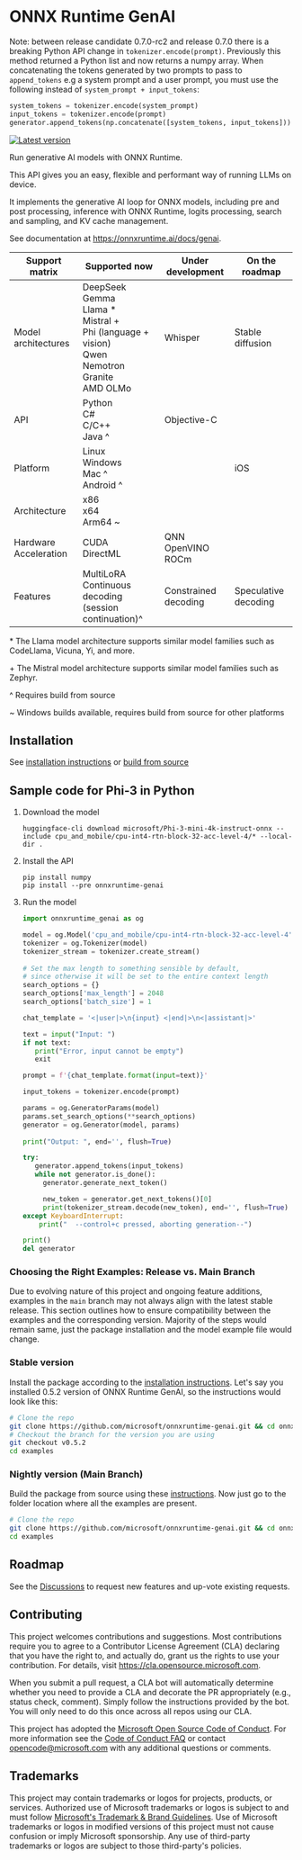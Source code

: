 # ONNX Runtime GenAI

Note: between release candidate 0.7.0-rc2 and release 0.7.0 there is a breaking Python API change in `tokenizer.encode(prompt)`. Previously this method returned a Python list and now returns a numpy array. When concatenating the tokens generated by two prompts to pass to `append_tokens` e.g a system prompt and a user prompt, you must use the following instead of `system_prompt + input_tokens`:

```python
system_tokens = tokenizer.encode(system_prompt)
input_tokens = tokenizer.encode(prompt)
generator.append_tokens(np.concatenate([system_tokens, input_tokens]))
```

[![Latest version](https://img.shields.io/nuget/vpre/Microsoft.ML.OnnxRuntimeGenAI.Managed?label=latest)](https://www.nuget.org/packages/Microsoft.ML.OnnxRuntimeGenAI.Managed/absoluteLatest)

Run generative AI models with ONNX Runtime.

This API gives you an easy, flexible and performant way of running LLMs on device. 

It implements the generative AI loop for ONNX models, including pre and post processing, inference with ONNX Runtime, logits processing, search and sampling, and KV cache management.

See documentation at https://onnxruntime.ai/docs/genai.

|Support matrix|Supported now|Under development|On the roadmap|
| -------------- | ------------- | ----------------- | -------------- |
| Model architectures | DeepSeek <br/> Gemma <br/> Llama * <br/> Mistral + <br/> Phi (language + vision) <br/> Qwen <br/> Nemotron <br/> Granite <br/> AMD OLMo | Whisper | Stable diffusion |
|API| Python <br/>C# <br/>C/C++ <br/> Java ^ |Objective-C||
|Platform| Linux <br/> Windows <br/>Mac ^ <br/>Android ^  ||iOS |||
|Architecture|x86 <br/> x64 <br/> Arm64 ~ ||||
|Hardware Acceleration|CUDA<br/>DirectML<br/>|QNN <br/> OpenVINO <br/> ROCm ||
|Features|MultiLoRA <br/> Continuous decoding (session continuation)^ | Constrained decoding | Speculative decoding |

\* The Llama model architecture supports similar model families such as CodeLlama, Vicuna, Yi, and more.

\+ The Mistral model architecture supports similar model families such as Zephyr.

\^ Requires build from source

\~ Windows builds available, requires build from source for other platforms

## Installation

See [installation instructions](https://onnxruntime.ai/docs/genai/howto/install) or [build from source](https://onnxruntime.ai/docs/genai/howto/build-from-source.html)

## Sample code for Phi-3 in Python

1. Download the model

   ```shell
   huggingface-cli download microsoft/Phi-3-mini-4k-instruct-onnx --include cpu_and_mobile/cpu-int4-rtn-block-32-acc-level-4/* --local-dir .
   ```

2. Install the API
   
   ```shell
   pip install numpy
   pip install --pre onnxruntime-genai
   ```

3. Run the model

   ```python
   import onnxruntime_genai as og

   model = og.Model('cpu_and_mobile/cpu-int4-rtn-block-32-acc-level-4')
   tokenizer = og.Tokenizer(model)
   tokenizer_stream = tokenizer.create_stream()
    
   # Set the max length to something sensible by default,
   # since otherwise it will be set to the entire context length
   search_options = {}
   search_options['max_length'] = 2048
   search_options['batch_size'] = 1

   chat_template = '<|user|>\n{input} <|end|>\n<|assistant|>'

   text = input("Input: ")
   if not text:
      print("Error, input cannot be empty")
      exit

   prompt = f'{chat_template.format(input=text)}'

   input_tokens = tokenizer.encode(prompt)

   params = og.GeneratorParams(model)
   params.set_search_options(**search_options)
   generator = og.Generator(model, params)
  
   print("Output: ", end='', flush=True)

   try:
      generator.append_tokens(input_tokens)
      while not generator.is_done():
        generator.generate_next_token()

        new_token = generator.get_next_tokens()[0]
        print(tokenizer_stream.decode(new_token), end='', flush=True)
   except KeyboardInterrupt:
       print("  --control+c pressed, aborting generation--")

   print()
   del generator
   ```

### Choosing the Right Examples: Release vs. Main Branch

Due to evolving nature of this project and ongoing feature additions, examples in the `main` branch may not always align with the latest stable release. This section outlines how to ensure compatibility between the examples and the corresponding version. Majority of the steps would remain same, just the package installation and the model example file would change.

### Stable version
Install the package according to the [installation instructions](https://onnxruntime.ai/docs/genai/howto/install). Let's say you installed 0.5.2 version of ONNX Runtime GenAI, so the instructions would look like this:

```bash
# Clone the repo
git clone https://github.com/microsoft/onnxruntime-genai.git && cd onnxruntime-genai
# Checkout the branch for the version you are using
git checkout v0.5.2
cd examples
```

### Nightly version (Main Branch)
Build the package from source using these [instructions](https://onnxruntime.ai/docs/genai/howto/build-from-source.html). Now just go to the folder location where all the examples are present.

```bash
# Clone the repo
git clone https://github.com/microsoft/onnxruntime-genai.git && cd onnxruntime-genai
cd examples
```

## Roadmap

See the [Discussions](https://github.com/microsoft/onnxruntime-genai/discussions) to request new features and up-vote existing requests.


## Contributing

This project welcomes contributions and suggestions.  Most contributions require you to agree to a
Contributor License Agreement (CLA) declaring that you have the right to, and actually do, grant us
the rights to use your contribution. For details, visit https://cla.opensource.microsoft.com.

When you submit a pull request, a CLA bot will automatically determine whether you need to provide
a CLA and decorate the PR appropriately (e.g., status check, comment). Simply follow the instructions
provided by the bot. You will only need to do this once across all repos using our CLA.

This project has adopted the [Microsoft Open Source Code of Conduct](https://opensource.microsoft.com/codeofconduct/).
For more information see the [Code of Conduct FAQ](https://opensource.microsoft.com/codeofconduct/faq/) or
contact [opencode@microsoft.com](mailto:opencode@microsoft.com) with any additional questions or comments.

## Trademarks

This project may contain trademarks or logos for projects, products, or services. Authorized use of Microsoft 
trademarks or logos is subject to and must follow 
[Microsoft's Trademark & Brand Guidelines](https://www.microsoft.com/en-us/legal/intellectualproperty/trademarks/usage/general).
Use of Microsoft trademarks or logos in modified versions of this project must not cause confusion or imply Microsoft sponsorship.
Any use of third-party trademarks or logos are subject to those third-party's policies.
